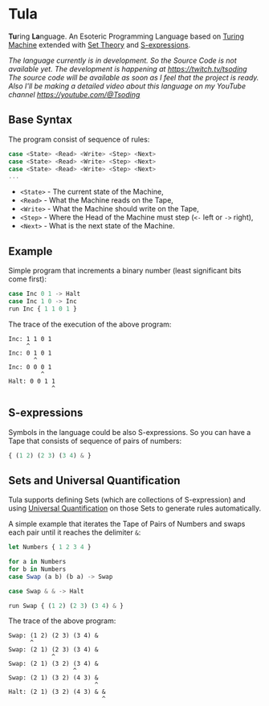 # Tula

**Tu**ring **La**nguage. An Esoteric Programming Language based on [Turing Machine](https://en.wikipedia.org/wiki/Turing_machine) extended with [Set Theory](https://en.wikipedia.org/wiki/Set_theory) and [S-expressions](https://en.wikipedia.org/wiki/S-expression).

*The language currently is in development. So the Source Code is not available yet. The development is happening at https://twitch.tv/tsoding The source code will be available as soon as I feel that the project is ready. Also I'll be making a detailed video about this language on my YouTube channel https://youtube.com/@Tsoding*

## Base Syntax

The program consist of sequence of rules:

```js
case <State> <Read> <Write> <Step> <Next>
case <State> <Read> <Write> <Step> <Next>
case <State> <Read> <Write> <Step> <Next>
...
```

- `<State>` - The current state of the Machine,
- `<Read>` - What the Machine reads on the Tape,
- `<Write>` - What the Machine should write on the Tape,
- `<Step>` - Where the Head of the Machine must step (`<-` left or `->` right),
- `<Next>` - What is the next state of the Machine.

## Example

Simple program that increments a binary number (least significant bits come first):

```js
case Inc 0 1 -> Halt
case Inc 1 0 -> Inc
run Inc { 1 1 0 1 }
```

The trace of the execution of the above program:

```
Inc: 1 1 0 1
     ^
Inc: 0 1 0 1
       ^
Inc: 0 0 0 1
         ^
Halt: 0 0 1 1
            ^
```

## S-expressions

Symbols in the language could be also S-expressions. So you can have a Tape that consists of sequence of pairs of numbers:

``` js
{ (1 2) (2 3) (3 4) & }
```

## Sets and Universal Quantification

Tula supports defining Sets (which are collections of S-expression) and using [Universal Quantification](https://en.wikipedia.org/wiki/Universal_quantification) on those Sets to generate rules automatically.

A simple example that iterates the Tape of Pairs of Numbers and swaps each pair until it reaches the delimiter `&`:

```js
let Numbers { 1 2 3 4 }

for a in Numbers
for b in Numbers
case Swap (a b) (b a) -> Swap

case Swap & & -> Halt

run Swap { (1 2) (2 3) (3 4) & }
```

The trace of the above program:

```
Swap: (1 2) (2 3) (3 4) &
      ^
Swap: (2 1) (2 3) (3 4) &
            ^
Swap: (2 1) (3 2) (3 4) &
                  ^
Swap: (2 1) (3 2) (4 3) &
                        ^
Halt: (2 1) (3 2) (4 3) & &
                          ^
```
